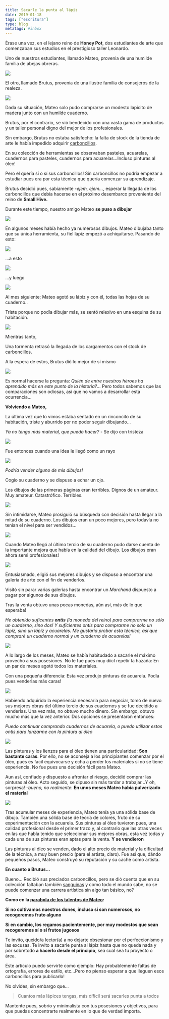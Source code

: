 ```yaml
---
title: Sacarle la punta al lápiz
date: 2019-01-18
tags: ["escritura"]
type: blog
metatags: #inbox
---
```


Érase una vez, en el lejano reino de **Honey Pot**, dos estudiantes de arte que comenzaban sus estudios en el prestigioso taller Leonardo.

Uno de nuestros estudiantes, llamado Mateo, provenia de una humilde familia de abejas obreras.

![](media/mathieu1.png)

El otro, llamado Brutus, provenía de una ilustre familia de consejeros de la realeza.

![](media/brutus1.png)

Dada su situación, Mateo solo pudo comprarse un modesto lapicito de madera junto con un humilde cuaderno.

Brutus, por el contrario, se vió bendecido con una vasta gama de productos y un taller personal digno del mejor de los profesionales.


Sin embargo, Brutus no estaba satisfecho: la falta de stock de la tienda de arte le había impedido adquirir [carboncillos](https://fr.wikipedia.org/wiki/Fusain). 

En su colección de herramientas se observaban pasteles, acuarelas, cuadernos para pasteles, cuadernos para acuarelas...Incluso pinturas al óleo!

Pero el quería sí o sí sus carboncillos! Sin carboncillos no podría empezar a estudiar pues era por esta técnica que quería comenzar su aprendizaje. 

Brutus decidió pues, sabiamente -_ejem, ejem..._, esperar la llegada de los carboncillos que debía hacerse en el próximo desembarco proveniente del reino de **Small Hive.**

Durante este tiempo, nuestro amigo Mateo **se puso a dibujar**

![](media/mathieu2.png)

En algunos meses había hecho ya numerosos dibujos. Mateo dibujaba tanto que su única herramienta, su fiel lápiz empezó a achiquitarse. Pasando de esto:

![](media/crayon2.png)

...a esto

![](media/crayon1.png)

...y luego

![](media/crayon3.png)

Al mes siguiente; Mateo agotó su lápiz y con él, todas las hojas de su cuaderno..

Triste porque no podía dibujar más, se sentó relexivo en una esquina de su habitación.

![](media/mathieu3.png)

Mientras tanto,

Una tormenta retrasó la llegada de los cargamentos con el stock de carboncillos.

A la espera de estos, Brutus dió lo mejor de sí mismo

![](media/brutus2.png)

Es normal hacerse la pregunta: _Quién de entre nuestros héroes ha aprendido más en este punto de la historia?..._ Pero todos sabemos que las comparaciones son odiosas, así que no vamos a desarrollar esta ocurrencia...

**Volviendo a Mateo,**

La última vez que lo vimos estaba sentado en un rinconcito de su habitación, triste y aburrido por no poder seguir dibujando...

_Ya no tengo más material, que puedo hacer?_ - Se dijo con tristeza

![](media/mathieu3.png)

Fue entonces cuando una idea le llegó como un rayo

![](media/idea.png)

_Podría vender alguno de mis dibujos!_

Cogío su cuaderno y se dispuso a echar un ojo.


Los dibujos de las primeras páginas eran terribles. Dignos de un amateur. Muy amateur. Catastrófico. Terribles.

![](media/cahier1.png)

Sin intimidarse, Mateo prosiguió su búsqueda con decisión hasta llegar a la mitad de su cuaderno. Los dibujos eran un poco mejores, pero todavía no tenían el nivel para ser vendidos...

![](media/cahier2.png)

Cuando Mateo llegó al último tercio de su cuaderno pudo darse cuenta de la importante mejora que había en la calidad del dibujo. Los dibujos eran ahora semi profesionales!

![](media/cahier3.png)

Entusiasmado, eligió sus mejores dibujos y se dispuso a encontrar una galería de arte con el fin de venderlos.

Visitó sin parar varias galerías hasta encontrar un _Marchand_ dispuesto a pagar por algunos de sus dibujos.

Tras la venta obtuvo unas pocas monedas, aún así, más de lo que esperaba!

_He obtenido suficentes **ontis** (la moneda del reino) para comprarme no sólo un cuaderno, sino dos! Y suficientes ontis para comprarme no solo un lápiz, sino un lápiz y acuarelas. Me gustaría probar esta técnica, así que compraré un cuaderno normal y un cuaderno de acuarelas!_


![](media/outils.png)

A lo largo de los meses, Mateo se había habitudado a sacarle el máximo provecho a sus posesiones. No le fue pues muy díicl repetir la hazaña: En un par de meses agotó todos los materiales.

Con una pequeña diferencia: Esta vez produjo pinturas de acuarela. Podía pues venderlas más caras!

![](media/watercolor.png)

Habiendo adquirido la experiencia necesaria para negociar, tomó de nuevo sus mejores obras del último tercio de sus cuadernos y se fue decidido a venderlas. Una vez más, no obtuvo mucho dinero. Sin embargo, obtuvo mucho más que la vez anterior. Dos opciones se presentaron entonces:


_Puedo continuar comprando cuadernos de acuarela, o puedo utilizar estos ontis para lanzarme con la pintura al óleo_

![](media/mathieu4.png)

Las pinturas y los lienzos para el óleo tienen una particularidad: **Son bastante caras**. Por ello, no se aconseja a los principiantes comenzar por el óleo, pues es facil equivocarse y echa a perder los materiales si no se tiene experiencia. No fue pues una decisión fácil para Mateo.

Aun así, confiado y dispuesto a afrontar el riesgo, decidió comprar las pinturas al óleo. Acto seguido, se dipuso sin más tardar a trabajar...Y oh, sorpresa! -_bueno, no realmente_: **En unos meses Mateo había pulverizado el material**

![](media/peinture.png)

Tras acumular meses de experiencia, Mateo tenía ya una sólida base de dibujo. También una sólida base de teoría de colores, fruto de su experimentación con la acuarela. Sus pinturas al óleo tuvieron pues, una calidad profesional desde el primer trazo y, al contrario que las otras veces en las que había tenido que seleccionar sus mejores obras, esta vez todas y cada una de sus pinturas eran aptas para la venta. **Y se vendieron**

Las pinturas al óleo se venden, dado el alto precio de material y la dificultad de la técnica, a muy buen precio (para el artista, claro). Fue así que, dándo pequeños pasos, Mateo construyó su reputación y su caché como artista.


**En cuanto a Brutus...**

Bueno... Recibió sus preciados carboncillos, pero se dió cuenta que en su colección faltaban también [sanguinas](https://fr.wikipedia.org/wiki/Sanguine) y como todo el mundo sabe, no se puede comenzar una carrera artística sin algo tan básico, no?

**Como en la [parabola de los talentos de Mateo](https://fr.wikipedia.org/wiki/Parabole_des_talents):**

**Si no cultivamos nuestros dones, incluso si son numerosos, no recogeremos fruto alguno**

**Si en cambio, los regamos pacientemente, por muy modestos que sean recogeremos sí o sí frutos jugosos**

Te invito, queido/a lector(a) a no dejarte obsesionar por el perfeccionismo y las excusas.
Te invito a sacarle punta al lápiz hasta que no queda nada y por sobretodo **a hacerlo desde el principio**, sea cual sea tu proyecto o área. 

Este artículo puedo servirte como ejemplo: Hay probablemente faltas de ortografía, errores de estilo, etc...Pero no pienso esperar a que lleguen esos carboncillos para publicarlo!

No olvides, sin embargo que...

>Cuantos más lápices tengas, más díficil será sacarles punta a todos

Mantente pues, sobrio y minimalista con tus posesiones y objetivos, para que puedas concentrarte realmente en lo que de verdad importa.
